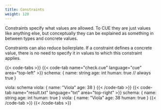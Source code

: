 ```yaml
---
title: Constraints
weight: 120
---
```


Constraints specify what values are allowed.
To CUE they are just values like anything else,
but conceptually they can be explained as something in between types and concrete values.

Constraints can also reduce boilerplate.
If a constraint defines a concrete value, there is no need
to specify it in values to which this constraint applies.

{{< code-tabs >}}
{{< code-tab name="check.cue" language="cue"  area="top-left" >}}
schema: {
	name:  string
	age:   int
	human: true // always true
}

viola: schema
viola: {
	name: "Viola"
	age:  38
}
{{< /code-tab >}}
{{< code-tab name="result.txt" language="txt"  area="top-right" >}}
schema: {
    name:  string
    age:   int
    human: true
}
viola: {
    name:  "Viola"
    age:   38
    human: true
}
{{< /code-tab >}}
{{< /code-tabs >}}
